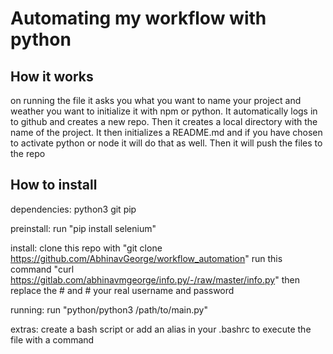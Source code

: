 # Automating my workflow with python
## How it works
on running the file it asks you what you want to name your project and weather you want to initialize it with npm or python.
It automatically logs in to github and creates a new repo.
Then it creates a local directory with the name of the project.
It then initializes a README.md and if you have chosen to activate python or node it will do that as well.
Then it will push the files to the repo


## How to install
dependencies:
	python3
	git 
	pip

preinstall:
	run "pip install selenium"

install:
	clone this repo with "git clone https://github.com/AbhinavGeorge/workflow_automation"
	run this command "curl https://gitlab.com/abhinavmgeorge/info.py/-/raw/master/info.py"
	then replace the #<username> and #<password> your real username and password
	
running:
	run "python/python3 /path/to/main.py"

extras:
	create a bash script or add an alias in your .bashrc to execute the file with a command

